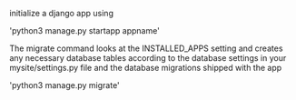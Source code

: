 initialize a django app using 

'python3 manage.py startapp appname'


The migrate command looks at the INSTALLED_APPS setting and creates any necessary database tables according to the database settings in your mysite/settings.py file and the database migrations shipped with the app

'python3 manage.py migrate'